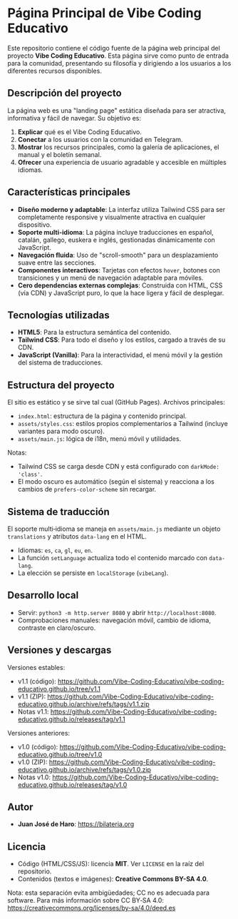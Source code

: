 # Página Principal de Vibe Coding Educativo

Este repositorio contiene el código fuente de la página web principal del proyecto **Vibe Coding Educativo**. Esta página sirve como punto de entrada para la comunidad, presentando su filosofía y dirigiendo a los usuarios a los diferentes recursos disponibles.

## Descripción del proyecto

La página web es una "landing page" estática diseñada para ser atractiva, informativa y fácil de navegar. Su objetivo es:

1.  **Explicar** qué es el Vibe Coding Educativo.
2.  **Conectar** a los usuarios con la comunidad en Telegram.
3.  **Mostrar** los recursos principales, como la galería de aplicaciones, el manual y el boletín semanal.
4.  **Ofrecer** una experiencia de usuario agradable y accesible en múltiples idiomas.

## Características principales

* **Diseño moderno y adaptable**: La interfaz utiliza Tailwind CSS para ser completamente responsive y visualmente atractiva en cualquier dispositivo.
* **Soporte multi-idioma**: La página incluye traducciones en español, catalán, gallego, euskera e inglés, gestionadas dinámicamente con JavaScript.
* **Navegación fluida**: Uso de "scroll-smooth" para un desplazamiento suave entre las secciones.
* **Componentes interactivos**: Tarjetas con efectos `hover`, botones con transiciones y un menú de navegación adaptable para móviles.
* **Cero dependencias externas complejas**: Construida con HTML, CSS (vía CDN) y JavaScript puro, lo que la hace ligera y fácil de desplegar.

## Tecnologías utilizadas

* **HTML5**: Para la estructura semántica del contenido.
* **Tailwind CSS**: Para todo el diseño y los estilos, cargado a través de su CDN.
* **JavaScript (Vanilla)**: Para la interactividad, el menú móvil y la gestión del sistema de traducciones.

## Estructura del proyecto

El sitio es estático y se sirve tal cual (GitHub Pages). Archivos principales:

* `index.html`: estructura de la página y contenido principal.
* `assets/styles.css`: estilos propios complementarios a Tailwind (incluye variantes para modo oscuro).
* `assets/main.js`: lógica de i18n, menú móvil y utilidades.

Notas:
- Tailwind CSS se carga desde CDN y está configurado con `darkMode: 'class'`.
- El modo oscuro es automático (según el sistema) y reacciona a los cambios de `prefers-color-scheme` sin recargar.

## Sistema de traducción

El soporte multi‑idioma se maneja en `assets/main.js` mediante un objeto `translations` y atributos `data-lang` en el HTML.

- Idiomas: `es`, `ca`, `gl`, `eu`, `en`.
- La función `setLanguage` actualiza todo el contenido marcado con `data-lang`.
- La elección se persiste en `localStorage` (`vibeLang`).

## Desarrollo local

- Servir: `python3 -m http.server 8080` y abrir `http://localhost:8080`.
- Comprobaciones manuales: navegación móvil, cambio de idioma, contraste en claro/oscuro.

## Versiones y descargas

Versiones estables:

- v1.1 (código): https://github.com/Vibe-Coding-Educativo/vibe-coding-educativo.github.io/tree/v1.1
- v1.1 (ZIP): https://github.com/Vibe-Coding-Educativo/vibe-coding-educativo.github.io/archive/refs/tags/v1.1.zip
- Notas v1.1: https://github.com/Vibe-Coding-Educativo/vibe-coding-educativo.github.io/releases/tag/v1.1

Versiones anteriores:

- v1.0 (código): https://github.com/Vibe-Coding-Educativo/vibe-coding-educativo.github.io/tree/v1.0
- v1.0 (ZIP): https://github.com/Vibe-Coding-Educativo/vibe-coding-educativo.github.io/archive/refs/tags/v1.0.zip
- Notas v1.0: https://github.com/Vibe-Coding-Educativo/vibe-coding-educativo.github.io/releases/tag/v1.0

## Autor

* **Juan José de Haro**: <https://bilateria.org>

## Licencia

- Código (HTML/CSS/JS): licencia **MIT**. Ver `LICENSE` en la raíz del repositorio.
- Contenidos (textos e imágenes): **Creative Commons BY-SA 4.0**.

Nota: esta separación evita ambigüedades; CC no es adecuada para software. Para más información sobre CC BY‑SA 4.0: https://creativecommons.org/licenses/by-sa/4.0/deed.es
